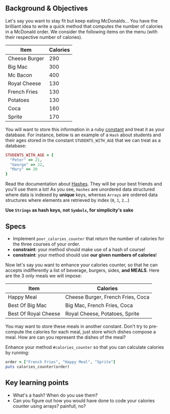 ## Background & Objectives

Let's say you want to stay fit but keep eating McDonalds... You have the brilliant idea to write a quick method that computes the number of calories in a McDonald order. We consider the following items on the menu (with their respective number of calories).

<table class="table">
  <thead>
    <tr>
      <th>Item</th>
      <th>Calories</th>
    </tr>
  </thead>
  <tbody>
    <tr>
      <td>Cheese Burger</td>
      <td>290</td>
    </tr>
    <tr>
      <td>Big Mac</td>
      <td>300</td>
    </tr>
    <tr>
      <td>Mc Bacon</td>
      <td>400</td>
    </tr>
    <tr>
      <td>Royal Cheese</td>
      <td>130</td>
    </tr>
    <tr>
      <td>French Fries</td>
      <td>130</td>
    </tr>
    <tr>
      <td>Potatoes</td>
      <td>130</td>
    </tr>
    <tr>
      <td>Coca</td>
      <td>160</td>
    </tr>
    <tr>
      <td>Sprite</td>
      <td>170</td>
    </tr>
  </tbody>
</table>

You will want to store this information in a ruby [constant](http://en.wikibooks.org/wiki/Ruby_Programming/Syntax/Variables_and_Constants#Constants) and treat it as your database.
For instance, below is an example of a `Hash` about students and their ages stored in the constant `STUDENTS_WITH_AGE` that we can treat as a database:

```ruby
STUDENTS_WITH_AGE = {
  "Peter" => 21,
  "George" => 22,
  "Mary" => 20
}
```

Read the documentation about [Hashes](https://ruby-doc.org/core-2.3.4/Hash.html).
They will be your best friends and you'll use them a lot!
As you see, `Hashes` are unordered data structured where data is indexed by **unique** keys,
whereas `Arrays` are ordered data structures where elements are retrieved by index (`0`, `1`, `2`...)

**Use `Strings` as hash keys, not `Symbols`, for simplicity's sake**

## Specs

- Implement `poor_calories_counter` that return the number of calories for the three courses of your order.
- **constraint**: your method should make use of a hash of course!
- **constraint**: your method should use **our given numbers of calories**!

Now let's say you want to enhance your calories counter, so that he can accepts indifferently a list of beverage, burgers, sides, **and MEALS**. Here are the 3 only meals we will impose:

<table class="table">
  <thead>
    <tr>
      <th>Item</th>
      <th>Calories</th>
    </tr>
  </thead>
  <tbody>
    <tr>
      <td>Happy Meal</td>
      <td>Cheese Burger, French Fries, Coca</td>
    </tr>
    <tr>
      <td>Best Of Big Mac</td>
      <td>Big Mac, French Fries, Coca</td>
    </tr>
    <tr>
      <td>Best Of Royal Cheese</td>
      <td>Royal Cheese, Potatoes, Sprite</td>
    </tr>
  </tbody>
</table>

You may want to store these meals in another constant. Don't try to pre-compute the calories for each meal,
just store which dishes compose a meal. How are can you represent the dishes of the meal?

Enhance your method `#calories_counter` so that you can calculate calories by running:

```ruby
order = ["French Fries", "Happy Meal", "Sprite"]
puts calories_counter(order)
```

## Key learning points

- What's a hash? When do you use them?
- Can you figure out how you would have done to code your calories counter using arrays? painfull, no?
